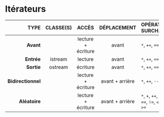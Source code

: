 # Itérateurs

|TYPE|CLASSE(S)|ACCÈS|DÉPLACEMENT|OPÉRATEURS SURCHARGÉS|
|--:|:--:|:--:|:--:|:--|
|**Avant**||lecture + écriture|avant|`*`, `++`, `==`, `!=`|
|**Entrée**|istream|lecture|avant|`*`, `++`, `==`, `!=`|
|**Sortie**|ostream|écriture|avant|`*`, `++`, `==`, `!=`|
|**Bidirectionnel**||lecture + écriture|avant + arrière|`*`, `++`, `--`, `==`, `!=`|
|**Aléatoire**||lecture + écriture|avant + arrière|`*`, `+`, `++`, `-`, `--`, `==`, `!=`, `<`, `<=`, `>`, `>=`|
